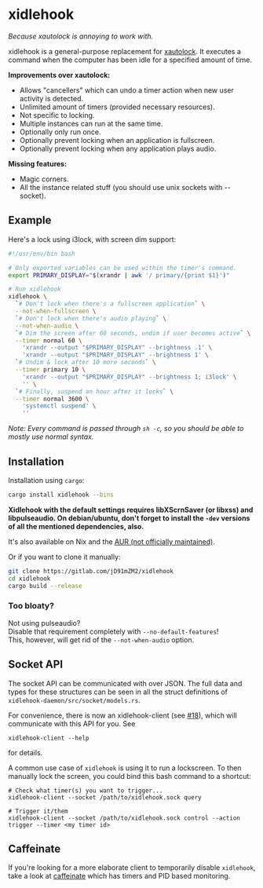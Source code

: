 # xidlehook

*Because xautolock is annoying to work with.*

xidlehook is a general-purpose replacement for [xautolock](https://linux.die.net/man/1/xautolock).
It executes a command when the computer has been idle for a specified amount of time.

**Improvements over xautolock:**
 - Allows "cancellers" which can undo a timer action when new user activity is detected.
 - Unlimited amount of timers (provided necessary resources).
 - Not specific to locking.
 - Multiple instances can run at the same time.
 - Optionally only run once.
 - Optionally prevent locking when an application is fullscreen.
 - Optionally prevent locking when any application plays audio.

**Missing features:**
 - Magic corners.
 - All the instance related stuff (you should use unix sockets with --socket).


## Example
Here's a lock using i3lock, with screen dim support:

```sh
#!/usr/env/bin bash

# Only exported variables can be used within the timer's command.
export PRIMARY_DISPLAY="$(xrandr | awk '/ primary/{print $1}')"

# Run xidlehook
xidlehook \
  `# Don't lock when there's a fullscreen application` \
  --not-when-fullscreen \
  `# Don't lock when there's audio playing` \
  --not-when-audio \
  `# Dim the screen after 60 seconds, undim if user becomes active` \
  --timer normal 60 \
    'xrandr --output "$PRIMARY_DISPLAY" --brightness .1' \
    'xrandr --output "$PRIMARY_DISPLAY" --brightness 1' \
  `# Undim & lock after 10 more seconds` \
  --timer primary 10 \
    'xrandr --output "$PRIMARY_DISPLAY" --brightness 1; i3lock' \
    '' \
  `# Finally, suspend an hour after it locks` \
  --timer normal 3600 \
    'systemctl suspend' \
    ''
```

*Note: Every command is passed through `sh -c`, so you should be able to mostly use normal syntax.*


## Installation
Installation using `cargo`:

```sh
cargo install xidlehook --bins
```

**Xidlehook with the default settings requires libXScrnSaver (or
libxss) and libpulseaudio. On debian/ubuntu, don't forget to install
the `-dev` versions of all the mentioned dependencies, also.**

It's also available on Nix and the [AUR (not officially maintained)](https://aur.archlinux.org/packages/xidlehook/).

Or if you want to clone it manually:

```sh
git clone https://gitlab.com/jD91mZM2/xidlehook
cd xidlehook
cargo build --release
```

### Too bloaty?

Not using pulseaudio?  
Disable that requirement completely with `--no-default-features`!  
This, however, will get rid of the `--not-when-audio` option.

## Socket API

The socket API can be communicated with over JSON. The full data and
types for these structures can be seen in all the struct definitions
of `xidlehook-daemon/src/socket/models.rs`.

For convenience, there is now an xidlehook-client (see
[#18](https://github.com/jD91mZM2/xidlehook/pull/18)), which will
communicate with this API for you. See
```
xidlehook-client --help
```
for details.

A common use case of `xidlehook` is using it to run a lockscreen. To then
manually lock the screen, you could bind this bash command to a shortcut:
```
# Check what timer(s) you want to trigger...
xidlehook-client --socket /path/to/xidlehook.sock query

# Trigger it/them
xidlehook-client --socket /path/to/xidlehook.sock control --action trigger --timer <my timer id>
```

## Caffeinate

If you're looking for a more elaborate client to temporarily disable
`xidlehook`, take a look at [caffeinate](https://github.com/rschmukler/caffeinate) which
has timers and PID based monitoring.
